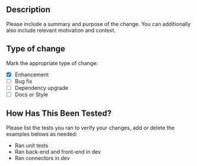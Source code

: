 [comment]: # (NOTE: Please use the following prefixes for the PR subject field)
[comment]: # ('Add' for enhancements.)
[comment]: # ('Fix' for bug fixes.)
[comment]: # ('Change Library Version' for library/package dependency version changes.)

## Description

Please include a summary and purpose of the change. You can additionally also include relevant motivation and context.

## Type of change
Mark the appropriate type of change:

- [x] Enhancement
- [ ] Bug fix
- [ ] Dependency upgrade
- [ ] Docs or Style

## How Has This Been Tested?
Please list the tests you ran to verify your changes, add or delete the examples belows as needed:

- Ran unit tests
- Ran back-end and front-end in dev
- Ran connectors in dev
